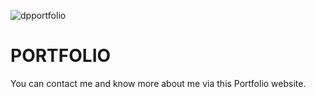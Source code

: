 
![dpportfolio](https://github.com/mohanishpandey/PORTFOLIO/assets/83598114/c79c85e5-309c-4844-b3e8-2e2d648cba48)

# PORTFOLIO
You can contact me and know more about me via this Portfolio website.
